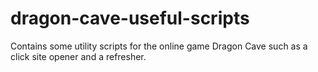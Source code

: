 # dragon-cave-useful-scripts
Contains some utility scripts for the online game Dragon Cave such as a click site opener and a refresher.
